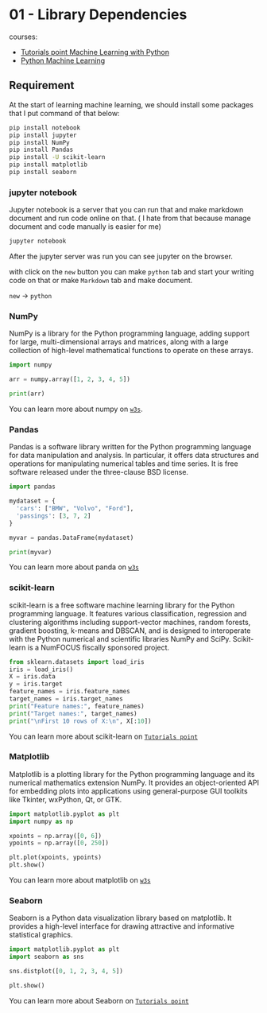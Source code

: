 # 01 - Library Dependencies

courses:

- [Tutorials point Machine Learning with Python](https://www.tutorialspoint.com/machine_learning_with_python/machine_learning_with_python_ecosystem.htm)
- [Python Machine Learning](https://www.w3schools.com/python/python_ml_getting_started.asp)

## Requirement

At the start of learning machine learning, we should install some packages that I put command of that below:

```bash
pip install notebook
pip install jupyter
pip install NumPy
pip install Pandas
pip install -U scikit-learn
pip install matplotlib
pip install seaborn
```

### jupyter notebook

Jupyter notebook is a server that you can run that and make markdown document and run code online on that. ( I hate from that because manage document and code manually is easier for me)

```bash
jupyter notebook
```

After the jupyter server was run you can see jupyter on the browser.

with click on the `new` button you can make `python` tab and start your writing code on that or make `Markdown`  tab and make document.

`new` -> `python`

### NumPy

NumPy is a library for the Python programming language, adding support for large, multi-dimensional arrays and matrices, along with a large collection of high-level mathematical functions to operate on these arrays.

```python
import numpy

arr = numpy.array([1, 2, 3, 4, 5])

print(arr)
```

You can learn more about numpy on [`w3s`](https://www.w3schools.com/python/numpy/default.asp).

### Pandas

Pandas is a software library written for the Python programming language for data manipulation and analysis. In particular, it offers data structures and operations for manipulating numerical tables and time series. It is free software released under the three-clause BSD license.

```python
import pandas

mydataset = {
  'cars': ["BMW", "Volvo", "Ford"],
  'passings': [3, 7, 2]
}

myvar = pandas.DataFrame(mydataset)

print(myvar)
```

You can learn more about panda on [`w3s`](https://www.w3schools.com/python/pandas/default.asp)

### scikit-learn

scikit-learn is a free software machine learning library for the Python programming language. It features various classification, regression and clustering algorithms including support-vector machines, random forests, gradient boosting, k-means and DBSCAN, and is designed to interoperate with the Python numerical and scientific libraries NumPy and SciPy. Scikit-learn is a NumFOCUS fiscally sponsored project.

```python
from sklearn.datasets import load_iris
iris = load_iris()
X = iris.data
y = iris.target
feature_names = iris.feature_names
target_names = iris.target_names
print("Feature names:", feature_names)
print("Target names:", target_names)
print("\nFirst 10 rows of X:\n", X[:10])
```

You can learn more about scikit-learn on [`Tutorials point`](https://www.tutorialspoint.com/scikit_learn/scikit_learn_modelling_process.htm)

### Matplotlib

Matplotlib is a plotting library for the Python programming language and its numerical mathematics extension NumPy. It provides an object-oriented API for embedding plots into applications using general-purpose GUI toolkits like Tkinter, wxPython, Qt, or GTK.

```python
import matplotlib.pyplot as plt
import numpy as np

xpoints = np.array([0, 6])
ypoints = np.array([0, 250])

plt.plot(xpoints, ypoints)
plt.show()
```

You can learn more about matplotlib on [`w3s`](https://www.w3schools.com/python/matplotlib_getting_started.asp)

### Seaborn

Seaborn is a Python data visualization library based on matplotlib. It provides a high-level interface for drawing attractive and informative statistical graphics.

```python
import matplotlib.pyplot as plt
import seaborn as sns

sns.distplot([0, 1, 2, 3, 4, 5])

plt.show()
```

You can learn more about Seaborn on [`Tutorials point`](https://www.tutorialspoint.com/seaborn/index.htm)
